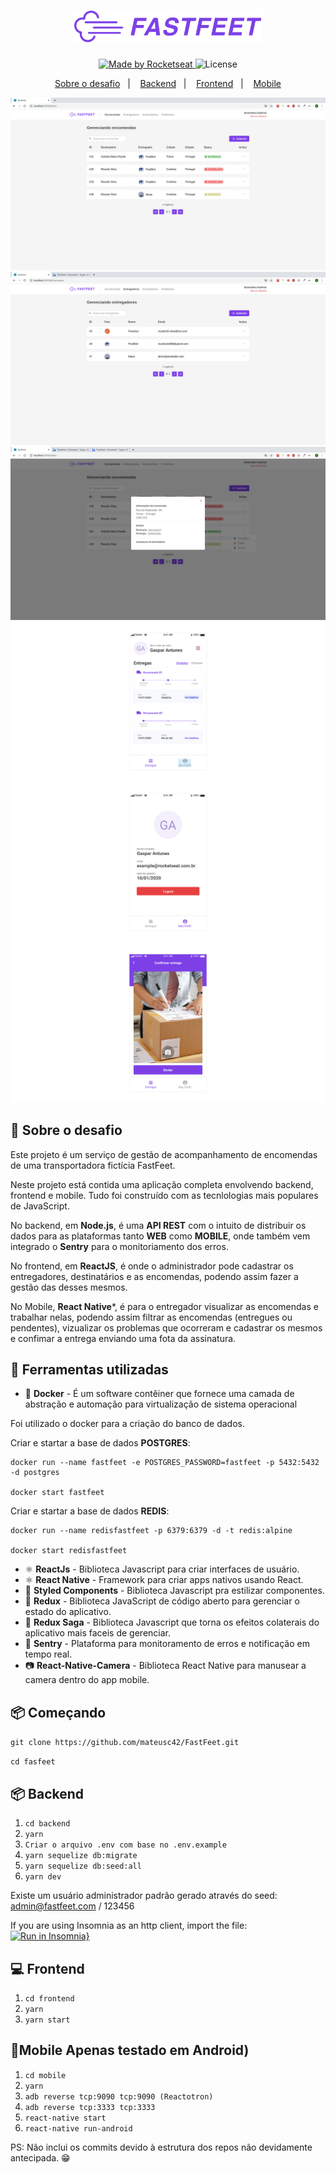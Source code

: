 <h1 align="center">
  <img alt="FastFeet" title="FastFeet" src="./server/.github/logo.png" width="300px">
</h1>

<p align="center">
  <a href="https://rocketseat.com.br">
    <img alt="Made by Rocketseat" src="https://img.shields.io/badge/made%20by-Rocketseat-%2304D361" />
  </a>

  <img alt="License" src="https://img.shields.io/badge/license-MIT-%2304D361" />  

  <p align="center">
    <a href="#rocket-sobre-o-desafio">Sobre o desafio</a>&nbsp;&nbsp;&nbsp;|&nbsp;&nbsp;&nbsp;
    <a href="https://github.com/mateusc42/FasFeet/tree/master/server">Backend</a>&nbsp;&nbsp;&nbsp;|&nbsp;&nbsp;&nbsp;
    <a href="https://github.com/mateusc42/FasFeet/tree/master/web">Frontend</a>&nbsp;&nbsp;&nbsp;|&nbsp;&nbsp;&nbsp;
    <a href="https://github.com/mateusc42/FasFeet/tree/master/mobile">Mobile</a>
  </p>
</p>

<img src="./resources/front1.png">
</br>

<img src="./resources/front2.png">
</br>

<img src="./resources/front3.png">
</br>

<img src="./resources/mobile1.png">
</br>

<img src="./resources/mobile2.png">
</br>

<img src="./resources/mobile3.png">
</br>

## :rocket: Sobre o desafio

Este projeto é um serviço de gestão de acompanhamento de encomendas de uma transportadora fictícia FastFeet.

Neste projeto está contida uma aplicação completa envolvendo backend, frontend e mobile. Tudo foi construído com as tecnlologias mais populares de JavaScript.

No backend, em **Node.js**, é uma **API REST** com o intuito de distribuir os dados para as plataformas tanto **WEB** como **MOBILE**, onde também vem integrado o **Sentry** para o monitoriamento dos erros.

No frontend, em **ReactJS**, é onde o administrador pode cadastrar os entregadores, destinatários e as encomendas, podendo assim fazer a gestão das desses mesmos.

No Mobile, **React Native***, é para o entregador visualizar as encomendas e trabalhar nelas, podendo assim filtrar as encomendas (entregues ou pendentes), vizualizar os problemas que ocorreram e cadastrar os mesmos e confimar a entrega enviando uma fota da assinatura.

## 🧰 Ferramentas utilizadas

- :whale: **Docker** - É um software contêiner que fornece uma camada de abstração e automação para virtualização de sistema operacional

Foi utilizado o docker para a criação do banco de dados.

  Criar e startar a base de dados **POSTGRES**:

    docker run --name fastfeet -e POSTGRES_PASSWORD=fastfeet -p 5432:5432 -d postgres

    docker start fastfeet

  Criar e startar a base de dados **REDIS**:

    docker run --name redisfastfeet -p 6379:6379 -d -t redis:alpine

    docker start redisfastfeet

- ⚛️ **ReactJs** - Biblioteca Javascript para criar interfaces de usuário.
- ⚛️ **React Native** - Framework para criar apps nativos usando React.
- 💅 **Styled Components** - Biblioteca Javascript pra estilizar componentes.
- 🔁 **Redux** - Biblioteca JavaScript de código aberto para gerenciar o estado do aplicativo.
- 🔂 **Redux Saga** - Biblioteca Javascript que torna os efeitos colaterais do aplicativo mais faceis de gerenciar.
- 📛 **Sentry** - Plataforma para monitoramento de erros e notificação em tempo real.
- 📷 **React-Native-Camera** - Biblioteca React Native para manusear a camera dentro do app mobile. 




## :package: Começando

 ``git clone https://github.com/mateusc42/FastFeet.git``

 ``cd fasfeet``

## :package: Backend

1. ``cd backend``
2. ``yarn``
3. ``Criar o arquivo .env com base no .env.example``
4. ``yarn sequelize db:migrate``
5. ``yarn sequelize db:seed:all`` 
6. ``yarn dev``

Existe um usuário administrador padrão gerado através do seed: admin@fastfeet.com / 123456

If you are using Insomnia as an http client, import the file: 
[![Run in Insomnia}](https://insomnia.rest/images/run.svg)](https://insomnia.rest/run/?label=FastFeet&uri=https%3A%2F%2Fgithub.com%2Fmateusc42%2FFastFeet%2Fblob%2Fmaster%2Fserver%2FInsomnia.json)

## 💻 Frontend

1. ``cd frontend``
2. ``yarn``
3. ``yarn start``

## 📱Mobile Apenas testado em Android)

1. ``cd mobile``
2. ``yarn``
3. ``adb reverse tcp:9090 tcp:9090 (Reactotron)``
4. ``adb reverse tcp:3333 tcp:3333``
5. ``react-native start``
6. ``react-native run-android``

PS: Não inclui os commits devido à estrutura dos repos não devidamente antecipada. :grin:
